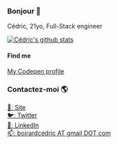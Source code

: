 ### Bonjour 👋

Cédric, 21yo, Full-Stack engineer

[![Cédric's github stats](https://github-readme-stats.vercel.app/api?username=triozer&count_private=true&show_icons=true&theme=chartreuse-dark
)](https://github.com/triozer)

#### Find me

[My Codepen profile](https://codepen.io/triozer) <br>

### Contactez-moi 🌎

[🚀: Site](https://c-dric.eu) <br>
[🐦: Twitter](https://twitter.com/triozeroff) <br>
[💼: LinkedIn](https://www.linkedin.com/in/c%C3%A9dric-boirard-111b09158/) <br>
[📫: boirardcedric AT gmail DOT com](mailto:boirardcedric+github@gmail.com)
